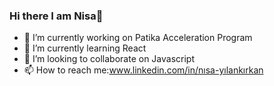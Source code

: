 ### Hi there  I am Nisa👋





- 🔭 I’m currently working on Patika Acceleration Program
- 🌱 I’m currently learning React
- 👯 I’m looking to collaborate on Javascript
- 📫 How to reach me:www.linkedin.com/in/nısa-yılankırkan


